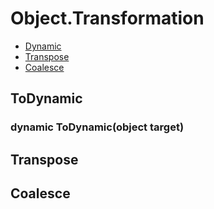 # Object.Transformation

- [Dynamic](#dynamic)
- [Transpose](#transpose)
- [Coalesce](#coalesce)

## ToDynamic

### dynamic ToDynamic(object target)

## Transpose

## Coalesce
